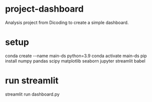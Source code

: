# project-dashboard
Analysis project from Dicoding to create a simple dashboard.

# setup
conda create --name main-ds python=3.9
conda activate main-ds
pip install numpy pandas scipy matplotlib seaborn jupyter streamlit babel

# run streamlit
streamlit run dashboard.py
